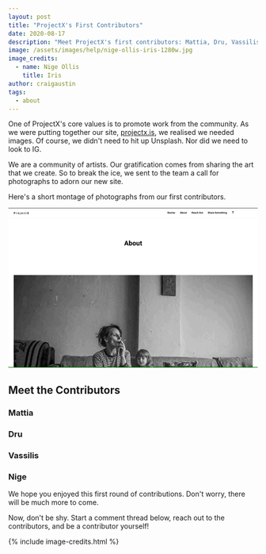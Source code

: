 ```yaml
---
layout: post
title: "ProjectX's First Contributors"
date: 2020-08-17
description: "Meet ProjectX's first contributors: Mattia, Dru, Vassilis, and Nige."
image: /assets/images/help/nige-ollis-iris-1280w.jpg
image_credits: 
  - name: Nige Ollis
    title: Iris
author: craigaustin
tags:
  - about
---
```


One of ProjectX's core values is to promote work from the community. As we were putting together our site, [projectx.is](https://projectx.is), we realised we needed images. Of course, we didn't need to hit up Unsplash. Nor did we need to look to IG.

We are a community of artists. Our gratification comes from sharing the art that we create. So to break the ice, we sent to the team a call for photographs to adorn our new site.

Here's a short montage of photographs from our first contributors. 

<img src="/assets/images/posts/projectx-feature-images-lo-op.gif" alt="" title=""/>

## Meet the Contributors

### Mattia



### Dru

### Vassilis

### Nige

We hope you enjoyed this first round of contributions. Don't worry, there will be much more to come.

Now, don't be shy. Start a comment thread below, reach out to the contributors, and be a contributor yourself!

{% include image-credits.html %}